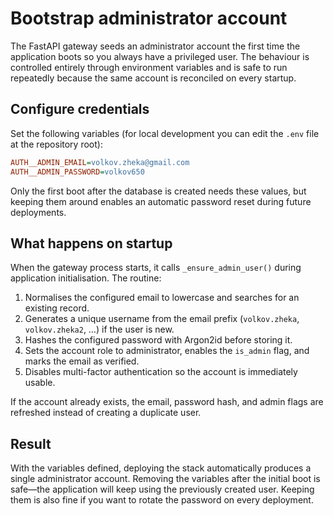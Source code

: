 # Bootstrap administrator account

The FastAPI gateway seeds an administrator account the first time the application boots so you always have a privileged user.
The behaviour is controlled entirely through environment variables and is safe to run repeatedly because the same account is
reconciled on every startup.

## Configure credentials

Set the following variables (for local development you can edit the `.env` file at the repository root):

```ini
AUTH__ADMIN_EMAIL=volkov.zheka@gmail.com
AUTH__ADMIN_PASSWORD=volkov650
```

Only the first boot after the database is created needs these values, but keeping them around enables an automatic password
reset during future deployments.

## What happens on startup

When the gateway process starts, it calls `_ensure_admin_user()` during application initialisation. The routine:

1. Normalises the configured email to lowercase and searches for an existing record.
2. Generates a unique username from the email prefix (`volkov.zheka`, `volkov.zheka2`, …) if the user is new.
3. Hashes the configured password with Argon2id before storing it.
4. Sets the account role to administrator, enables the `is_admin` flag, and marks the email as verified.
5. Disables multi-factor authentication so the account is immediately usable.

If the account already exists, the email, password hash, and admin flags are refreshed instead of creating a duplicate user.

## Result

With the variables defined, deploying the stack automatically produces a single administrator account. Removing the variables
after the initial boot is safe—the application will keep using the previously created user. Keeping them is also fine if you
want to rotate the password on every deployment.
